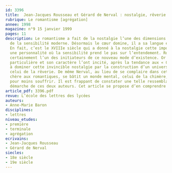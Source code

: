 ```yaml
---
id: 3396
title:  Jean-Jacques Rousseau et Gérard de Nerval : nostalgie, rêverie et chimère
rubrique: Le romantisme [agrégation]
annee: 1998
magazine: n°9 15 janvier 1999
pages: 11
description: Le romantisme a fait de la nostalgie l’une des dimensions essentielles
  de la sensibilité moderne. Désormais le cœur domine, il a sa langue et ses raisons.
  En fait, c’est le XVIIIe siècle qui a donné à la nostalgie cette importance dans
  une personnalité où la sensibilité prend le pas sur l’entendement. Rousseau est
  certainement l’un des initiateurs de ce nouveau mode d’existence. Or son histoire
  particulière et son caractère l’ont incité, après la tendance aux « Confessions »,
  à dominer cette invincible nostalgie par la construction d’un univers imaginaire,
  celui de la rêverie. De même Nerval, au lieu de se complaire dans cette mélancolie
  chère aux romantiques, se bâtit un monde mental, celui de la chimère, où il se réfugie
  pour moins souffrir. Il est frappant de constater une telle ressemblance dans la
  démarche de ces deux auteurs. Cet article se propose d’en comprendre les causes.
article_pdf: 3396.pdf
revue: L’école des lettres des lycées
auteurs:
- Anne-Marie Baron
disciplines:
- lettres
niveau_etudes:
- première
- terminale
- agrégation
ecrivains:
- Jean-Jacques Rousseau
- Gérard de Nerval
siecles:
- 18e siècle
- 19e siècle
---
```

